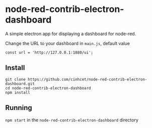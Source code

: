 # node-red-contrib-electron-dashboard

A simple electron app for displaying a dashboard for node-red.

Change the URL to your dashboard in `main.js`, default value
```
const url = 'http://127.0.0.1:1880/ui';
```

## Install
```
git clone https://github.com/cinhcet/node-red-contrib-electron-dashboard.git
cd node-red-contrib-electron-dashboard
npm install
```

## Running
`npm start` in the `node-red-contrib-electron-dashboard` directory


